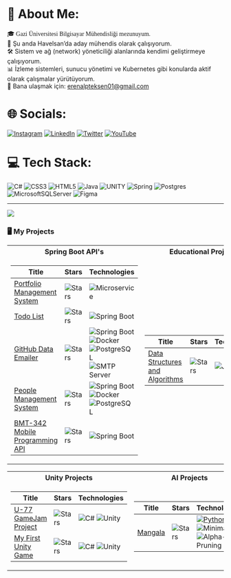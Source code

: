 # 💫 About Me:
<span style="font-family: JetBrains Mono">🎓 Gazi Üniversitesi Bilgisayar Mühendisliği mezunuyum.</span>
<br>💼 Şu anda Havelsan’da aday mühendis olarak çalışıyorum.
<br>🛠️ Sistem ve ağ (network) yöneticiliği alanlarında kendimi geliştirmeye çalışıyorum.
<br>📊 İzleme sistemleri, sunucu yönetimi ve Kubernetes gibi konularda aktif olarak çalışmalar yürütüyorum.
<br>💬 Bana ulaşmak için: erenalpteksen01@gmail.com


# 🌐 Socials:
[![Instagram](https://img.shields.io/badge/Instagram-%23E4405F.svg?logo=Instagram&logoColor=white)](https://instagram.com/eren.alp6) [![LinkedIn](https://img.shields.io/badge/LinkedIn-%230077B5.svg?logo=linkedin&logoColor=white)](https://linkedin.com/in/erenalp-teksen) [![Twitter](https://img.shields.io/badge/Twitter-%231DA1F2.svg?logo=Twitter&logoColor=white)](https://twitter.com/Erenalp11191435) [![YouTube](https://img.shields.io/badge/YouTube-%23FF0000.svg?logo=YouTube&logoColor=white)](https://www.youtube.com/channel/UCZt97EGgZwTzwNBpkUsEf_Q) 

# 💻 Tech Stack:
![C#](https://img.shields.io/badge/c%23-%23239120.svg?style=for-the-badge&logo=c-sharp&logoColor=white) ![CSS3](https://img.shields.io/badge/css3-%231572B6.svg?style=for-the-badge&logo=css3&logoColor=white) ![HTML5](https://img.shields.io/badge/html5-%23E34F26.svg?style=for-the-badge&logo=html5&logoColor=white) ![Java](https://img.shields.io/badge/java-%23ED8B00.svg?style=for-the-badge&logo=java&logoColor=white) ![UNITY](https://img.shields.io/badge/Unity-%2320232a.svg?style=for-the-badge&logo=unity&logoColor=white) ![Spring](https://img.shields.io/badge/spring-%236DB33F.svg?style=for-the-badge&logo=spring&logoColor=white) ![Postgres](https://img.shields.io/badge/postgres-%23316192.svg?style=for-the-badge&logo=postgresql&logoColor=white) ![MicrosoftSQLServer](https://img.shields.io/badge/Microsoft%20SQL%20Sever-CC2927?style=for-the-badge&logo=microsoft%20sql%20server&logoColor=white) 	![Figma](https://img.shields.io/badge/figma-%23F24E1E.svg?style=for-the-badge&logo=figma&logoColor=white)

---
[![](https://visitcount.itsvg.in/api?id=Erenalp06&icon=0&color=0)](https://visitcount.itsvg.in)

### 🖥️ My Projects
<table>
<tr><th>Spring Boot API's</th><th>Educational Projects</th></tr>
<tr><td>

|Title | Stars | Technologies|
|--|--|--|
| [Portfolio Management System](https://github.com/Erenalp06/portfolio-management-system-backend) | <img alt="Stars" src="https://img.shields.io/github/stars/Erenalp06/portfolio-management-system-backend?style=flat-square&labelColor=black"/> | ![Microservice](https://img.shields.io/badge/Microservice-black?style=flat-square)
| [Todo List](https://github.com/Erenalp06/todo-list-api) | <img alt="Stars" src="https://img.shields.io/github/stars/Erenalp06/person-management-system-api?style=flat-square&labelColor=black"/> | ![Spring Boot](https://img.shields.io/badge/Spring%20Boot-black?style=flat-square&logo=spring)
| [GitHub Data Emailer](https://github.com/Erenalp06/github-data-emailer) | <img alt="Stars" src="https://img.shields.io/github/stars/Erenalp06/github-data-emailer?style=flat-square&labelColor=black"/> | ![Spring Boot](https://img.shields.io/badge/Spring%20Boot-black?style=flat-square&logo=spring) ![Docker](https://img.shields.io/badge/Docker-black?style=flat-square&logo=docker&logoColor=white) ![PostgreSQL](https://img.shields.io/badge/PostgreSQL-black?style=flat-square&logo=postgresql&logoColor=white) ![SMTP Server](https://img.shields.io/badge/SMTPServer-black?style=flat-square&logo=gmail)
| [People Management System](https://github.com/Erenalp06/person-management-system-api) | <img alt="Stars" src="https://img.shields.io/github/stars/Erenalp06/person-management-system-api?style=flat-square&labelColor=black"/> | ![Spring Boot](https://img.shields.io/badge/Spring%20Boot-black?style=flat-square&logo=spring) ![Docker](https://img.shields.io/badge/Docker-black?style=flat-square&logo=docker&logoColor=white) ![PostgreSQL](https://img.shields.io/badge/PostgreSQL-black?style=flat-square&logo=postgresql&logoColor=white)
| [BMT-342 Mobile Programming API ](https://github.com/Erenalp06/mobile-project-api) | <img alt="Stars" src="https://img.shields.io/github/stars/Erenalp06/mobile-project-api?style=flat-square&labelColor=black"/> | ![Spring Boot](https://img.shields.io/badge/Spring%20Boot-black?style=flat-square&logo=spring)

</td><td>

|Title | Stars | Technologies|
|--|--|--|
| [Data Structures and Algorithms](https://github.com/Erenalp06/Data-Structures-and-Algorithms) | <img alt="Stars" src="https://img.shields.io/github/stars/Erenalp06/Data-Structures-and-Algorithms?style=flat-square&labelColor=black"/> | ![Java](https://img.shields.io/badge/Java-black?style=flat-square&logo=java&logoColor=white)

</td></tr> </table>

<table>
<tr><th>Unity Projects</th><th>AI Projects</th></tr>
<tr><td>

|Title | Stars | Technologies|
|--|--|--|
| [U-77 GameJam Project](https://github.com/Erenalp06/u-77-gamejam-team-project) | <img alt="Stars" src="https://img.shields.io/github/stars/Erenalp06/u-77-gamejam-team-project?style=flat-square&labelColor=black"/> | ![C#](https://img.shields.io/badge/C%23-black?style=flat-square&logo=c-sharp&logoColor=white) ![Unity](https://img.shields.io/badge/Unity-black?style=flat-square&logo=unity&logoColor=white)
| [My First Unity Game](https://github.com/Erenalp06/unity-first-basic-platform-game) | <img alt="Stars" src="https://img.shields.io/github/stars/Erenalp06/unity-first-basic-platform-game?style=flat-square&labelColor=black"/> | ![C#](https://img.shields.io/badge/C%23-black?style=flat-square&logo=c-sharp&logoColor=white) ![Unity](https://img.shields.io/badge/Unity-black?style=flat-square&logo=unity&logoColor=white)


</td><td>
  
|Title | Stars | Technologies|
|--|--|--|
| [Mangala](https://github.com/Erenalp06/bmt-436-mangala-ai) | <img alt="Stars" src="https://img.shields.io/github/stars/Erenalp06/bmt-436-mangala-ai?style=flat-square&labelColor=black"/> | [![Python](https://img.shields.io/badge/Python-3776AB?logo=python&logoColor=white)](https://www.python.org/) ![Minimax](https://img.shields.io/badge/Minimax-red) ![Alpha-Beta Pruning](https://img.shields.io/badge/Alpha--Beta%20Pruning-green) 

</td></tr> </table>


















